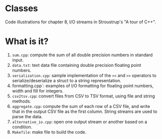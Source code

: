 # Classes
Code illustrations for chapter 8, I/O streams in Stroustrup's
"A tour of C++".

# What is it?
1. `sum.cpp`: compute the sum of all double precision numbers in
    standard input.
1. `data.txt`: text data file containing double precision floating point
    numbers.
1. `serialization.cpp`: sample implementation of the `<<` and `>>`
    operators to serialize/deserialize a struct to a string representation.
1. formatting.cpp`: examples of I/O formatting for floating point numbers,
    width and fill for integers.
1. `csv2tsv.cpp`: convert files from CSV to TSV format, using file and
    string methods.
1. `aggregate.cpp`: compute the sum of each row of a CSV file, and write
    that in the output CSV file as the first column. String streams are
    used to parse the data.
1. `alternative_io.cpp`: open one output stream or another based on a condition.
1. `Makefile`: make file to build the code.
